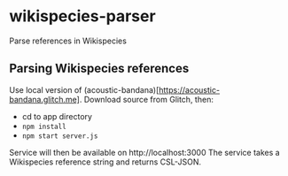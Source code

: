 # wikispecies-parser
Parse references in Wikispecies


## Parsing Wikispecies references

Use local version of (acoustic-bandana)[https://acoustic-bandana.glitch.me]. Download source from Glitch, then:
- cd to app directory
- `npm install`
- `npm start server.js`

Service will then be available on http://localhost:3000 The service takes a Wikispecies reference string and returns CSL-JSON.

